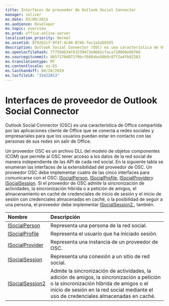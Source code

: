 ```yaml
---
title: Interfaces de proveedor de Outlook Social Connector
manager: soliver
ms.date: 03/09/2015
ms.audience: Developer
ms.topic: overview
ms.prod: office-online-server
localization_priority: Normal
ms.assetid: 8f92b2c7-9f47-4c84-874b-fec1a2a5b555
description: Outlook Social Connector (OSC) es una característica de Office compartida por las aplicaciones cliente de Office que se conecta a redes sociales y empresariales para que los usuarios puedan estar en contacto con las personas de sus redes sin salir de Office.
ms.openlocfilehash: 77759db34f63239473e0682cfaca720860e96768
ms.sourcegitcommit: 8657170d071f9bcf680aba50b9c07f2a4fb82283
ms.translationtype: MT
ms.contentlocale: es-ES
ms.lasthandoff: 04/28/2019
ms.locfileid: "33422813"
---
```

# <a name="outlook-social-connector-provider-interfaces"></a>Interfaces de proveedor de Outlook Social Connector

Outlook Social Connector (OSC) es una característica de Office compartida por las aplicaciones cliente de Office que se conecta a redes sociales y empresariales para que los usuarios puedan estar en contacto con las personas de sus redes sin salir de Office. 
  
Un proveedor OSC es un archivo DLL del modelo de objetos componentes (COM) que permite al OSC tener acceso a los datos de la red social de manera independiente de las API de cada red social. En la siguiente tabla se enumeran las interfaces de la extensibilidad del proveedor de OSC. Un proveedor OSC debe implementar cuatro de las cinco interfaces para comunicarse con el OSC: [ISocialPerson](isocialpersoniunknown.md), [ISocialProfile](isocialprofileisocialperson.md), [ISocialProvider](isocialprovideriunknown.md)y [ISocialSession](isocialsessioniunknown.md). Si el proveedor de OSC admite la sincronización de actividades, la sincronización híbrida o a petición de amigos, el almacenamiento en caché de credenciales de inicio de sesión y el inicio de sesión con credenciales almacenadas en caché, o la posibilidad de seguir a una persona, el proveedor debe implementar [ISocialSession2 ](isocialsession2iunknown.md), también.
  
|**Nombre**|**Descripción**|
|:-----|:-----|
|[ISocialPerson](isocialpersoniunknown.md) <br/> |Representa una persona de la red social.  <br/> |
|[ISocialProfile](isocialprofileisocialperson.md) <br/> |Representa el usuario que ha iniciado sesión.  <br/> |
|[ISocialProvider](isocialprovideriunknown.md) <br/> |Representa una instancia de un proveedor de OSC.  <br/> |
|[ISocialSession](isocialsessioniunknown.md) <br/> |Representa una conexión a un sitio de red social.  <br/> |
|[ISocialSession2](isocialsession2iunknown.md) <br/> |Admite la sincronización de actividades, la adición de amigos, la sincronización a petición o la sincronización híbrida de amigos o el inicio de sesión en la red social mediante el uso de credenciales almacenadas en caché.  <br/> |
   

